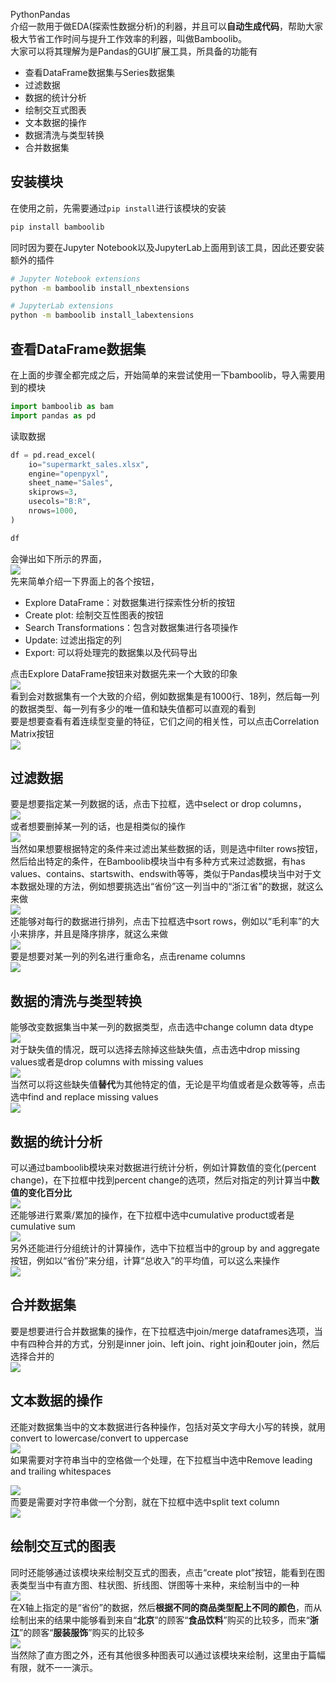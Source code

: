 PythonPandas<br />介绍一款用于做EDA(探索性数据分析)的利器，并且可以**自动生成代码**，帮助大家极大节省工作时间与提升工作效率的利器，叫做Bamboolib。<br />大家可以将其理解为是Pandas的GUI扩展工具，所具备的功能有

- 查看DataFrame数据集与Series数据集
- 过滤数据
- 数据的统计分析
- 绘制交互式图表
- 文本数据的操作
- 数据清洗与类型转换
- 合并数据集
<a name="MV6ur"></a>
## 安装模块
在使用之前，先需要通过`pip install`进行该模块的安装
```bash
pip install bamboolib 
```
同时因为要在Jupyter Notebook以及JupyterLab上面用到该工具，因此还要安装额外的插件
```bash
# Jupyter Notebook extensions
python -m bamboolib install_nbextensions

# JupyterLab extensions
python -m bamboolib install_labextensions
```
<a name="x0vL4"></a>
## 查看DataFrame数据集
在上面的步骤全都完成之后，开始简单的来尝试使用一下bamboolib，导入需要用到的模块
```python
import bamboolib as bam
import pandas as pd
```
读取数据
```python
df = pd.read_excel(
    io="supermarkt_sales.xlsx",
    engine="openpyxl",
    sheet_name="Sales",
    skiprows=3,
    usecols="B:R",
    nrows=1000,
)

df
```
会弹出如下所示的界面，<br />![](./img/1656340204486-d114b329-4d21-4772-b711-c05c732063a1.gif)<br />先来简单介绍一下界面上的各个按钮，

- Explore DataFrame：对数据集进行探索性分析的按钮
- Create plot: 绘制交互性图表的按钮
- Search Transformations：包含对数据集进行各项操作
- Update: 过滤出指定的列
- Export: 可以将处理完的数据集以及代码导出

点击Explore DataFrame按钮来对数据先来一个大致的印象<br />![](./img/1656340204496-dfe71459-4e2e-497d-bb45-d63e02402653.gif)<br />看到会对数据集有一个大致的介绍，例如数据集是有1000行、18列，然后每一列的数据类型、每一列有多少的唯一值和缺失值都可以直观的看到<br />要是想要查看有着连续型变量的特征，它们之间的相关性，可以点击Correlation Matrix按钮<br />![](./img/1656340204456-c2bcc1e3-5fe3-4b5e-9229-7fe81f9950cb.gif)
<a name="veSZM"></a>
## 过滤数据
要是想要指定某一列数据的话，点击下拉框，选中select or drop columns，<br />![](./img/1656340204447-0e7bbe01-979b-45c9-a2f8-1b580addce35.gif)<br />或者想要删掉某一列的话，也是相类似的操作<br />![](./img/1656340204492-27197e11-d17a-412f-96ac-85a59bec2b95.gif)<br />当然如果想要根据特定的条件来过滤出某些数据的话，则是选中filter rows按钮，然后给出特定的条件，在Bamboolib模块当中有多种方式来过滤数据，有has values、contains、startswith、endswith等等，类似于Pandas模块当中对于文本数据处理的方法，例如想要挑选出“省份”这一列当中的“浙江省”的数据，就这么来做<br />![](./img/1656340204932-83a67b7c-2ba9-40b5-adc8-4064d38f8821.gif)<br />还能够对每行的数据进行排列，点击下拉框选中sort rows，例如以“毛利率”的大小来排序，并且是降序排序，就这么来做<br />![](./img/1656340204848-efb57b7a-c6e3-4b1c-97a2-b88c723d7fc3.gif)<br />要是想要对某一列的列名进行重命名，点击rename columns<br />![](./img/1656340205119-19337453-0e4a-48f9-b4f6-cfa951e27343.gif)
<a name="t3c9P"></a>
## 数据的清洗与类型转换
能够改变数据集当中某一列的数据类型，点击选中change column data dtype<br />![](./img/1656340205000-728423af-9ee7-4672-8971-42f889c566a6.png)<br />对于缺失值的情况，既可以选择去除掉这些缺失值，点击选中drop missing values或者是drop columns with missing values<br />![](./img/1656340205134-cd3d144d-df2e-45ee-b082-6d3d36e42c8b.png)<br />当然可以将这些缺失值**替代**为其他特定的值，无论是平均值或者是众数等等，点击选中find and replace missing values<br />![](./img/1656340205310-aeb8fa94-7c82-4c3d-be34-3094e9080681.png)
<a name="O36hG"></a>
## 数据的统计分析
可以通过bamboolib模块来对数据进行统计分析，例如计算数值的变化(percent change)，在下拉框中找到percent change的选项，然后对指定的列计算当中**数值的变化百分比**<br />![](./img/1656340205381-6b66ed6a-79d8-4240-ae7e-c1472a4ce58b.png)<br />还能够进行累乘/累加的操作，在下拉框中选中cumulative product或者是cumulative sum<br />![](./img/1656340205550-ea558e15-d31c-4314-8718-011716ee2ddb.png)<br />另外还能进行分组统计的计算操作，选中下拉框当中的group by and aggregate按钮，例如以“省份”来分组，计算“总收入”的平均值，可以这么来操作<br />![](./img/1656340205565-cb87608c-3b0e-4446-8e87-8b5ede3647d3.gif)
<a name="K9zcY"></a>
## 合并数据集
要是想要进行合并数据集的操作，在下拉框选中join/merge dataframes选项，当中有四种合并的方式，分别是inner join、left join、right join和outer join，然后选择合并的<br />![](./img/1656340205704-78bad731-e576-4532-b6d8-34fd61c14395.png)
<a name="Cy5Y5"></a>
## 文本数据的操作
还能对数据集当中的文本数据进行各种操作，包括对英文字母大小写的转换，就用convert to lowercase/convert to uppercase<br />![](./img/1656340205779-98d7a5fc-3491-4ad6-8658-e3830d425b52.png)<br />如果需要对字符串当中的空格做一个处理，在下拉框当中选中Remove leading and trailing whitespaces

![](./img/1656340205786-4359e743-ef4d-4b02-b3e5-b362f6a84c0f.png)<br />而要是需要对字符串做一个分割，就在下拉框中选中split text column<br />![](./img/1656340205893-c0d3b892-57b7-471d-83b8-b216ad3511ff.png)
<a name="Ccm1S"></a>
## 绘制交互式的图表
同时还能够通过该模块来绘制交互式的图表，点击“create plot”按钮，能看到在图表类型当中有直方图、柱状图、折线图、饼图等十来种，来绘制当中的一种<br />![](./img/1656340206087-de0f5fbe-4f67-4d78-a233-d146bda14ea2.png)<br />在X轴上指定的是“省份”的数据，然后**根据不同的商品类型配上不同的颜色**，而从绘制出来的结果中能够看到来自“**北京**”的顾客“**食品饮料**”购买的比较多，而来“**浙江**”的顾客“**服装服饰**”购买的比较多<br />![](./img/1656340206198-caf96a5f-1ff0-4ad5-8a25-871584e01aba.gif)<br />当然除了直方图之外，还有其他很多种图表可以通过该模块来绘制，这里由于篇幅有限，就不一一演示。
